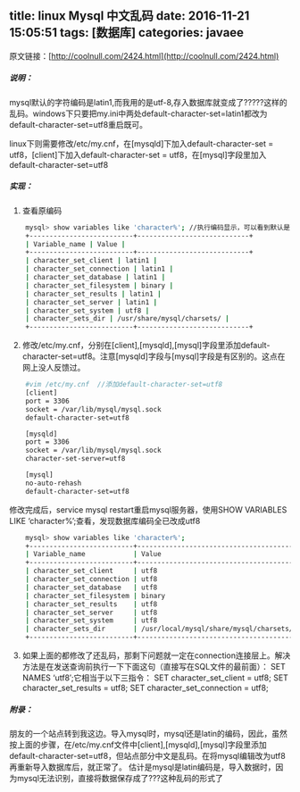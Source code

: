 title: linux Mysql 中文乱码
date: 2016-11-21 15:05:51
tags: [数据库]
categories: javaee
---

原文链接：[http://coolnull.com/2424.html](http://coolnull.com/2424.html)

##### 说明：

mysql默认的字符编码是latin1,而我用的是utf-8,存入数据库就变成了?????这样的乱码。windows下只要把my.ini中两处default-character-set=latin1都改为default-character-set=utf8重启既可。

linux下则需要修改/etc/my.cnf，在[mysqld]下加入default-character-set = utf8，[client]下加入default-character-set = utf8，在[mysql]字段里加入default-character-set=utf8

<!--more-->

##### 实现：
1. 查看原编码
``` bash
	mysql> show variables like 'character%'; //执行编码显示，可以看到默认是latin1
	+--------------------------+----------------------------+
	| Variable_name | Value |
	+--------------------------+----------------------------+
	| character_set_client | latin1 |
	| character_set_connection | latin1 |
	| character_set_database | latin1 |
	| character_set_filesystem | binary |
	| character_set_results | latin1 |
	| character_set_server | latin1 |
	| character_set_system | utf8 |
	| character_sets_dir | /usr/share/mysql/charsets/ |
	+--------------------------+----------------------------+
```

2. 修改/etc/my.cnf，分别在[client],[mysqld],[mysql]字段里添加default-character-set=utf8。注意[mysqld]字段与[mysql]字段是有区别的。这点在网上没人反馈过。
``` bash
	#vim /etc/my.cnf  //添加default-character-set=utf8
	[client]
	port = 3306
	socket = /var/lib/mysql/mysql.sock
	default-character-set=utf8

	[mysqld]
	port = 3306
	socket = /var/lib/mysql/mysql.sock
	character-set-server=utf8

	[mysql]
	no-auto-rehash
	default-character-set=utf8
```
修改完成后，service mysql restart重启mysql服务器，使用SHOW VARIABLES LIKE ‘character%’;查看，发现数据库编码全已改成utf8
```bash
	mysql> show variables like 'character%';
	+--------------------------+----------------------------------------+
	| Variable_name            | Value                                  |
	+--------------------------+----------------------------------------+
	| character_set_client     | utf8                                   |
	| character_set_connection | utf8                                   |
	| character_set_database   | utf8                                   |
	| character_set_filesystem | binary                                 |
	| character_set_results    | utf8                                   |
	| character_set_server     | utf8                                   |
	| character_set_system     | utf8                                   |
	| character_sets_dir       | /usr/local/mysql/share/mysql/charsets/ |
	+--------------------------+----------------------------------------
```

3. 如果上面的都修改了还乱码，那剩下问题就一定在connection连接层上。解决方法是在发送查询前执行一下下面这句（直接写在SQL文件的最前面）：
SET NAMES ‘utf8′;它相当于以下三指令：
SET character_set_client = utf8;
SET character_set_results = utf8;
SET character_set_connection = utf8;

##### 附录：
朋友的一个站点转到我这边。导入mysql时，mysql还是latin的编码，因此，虽然按上面的步骤，在/etc/my.cnf文件中[client],[mysqld],[mysql]字段里添加default-character-set=utf8，但站点部分中文是乱码。在将mysql编辑改为utf8再重新导入数据库后，就正常了。
估计是mysql是latin编码是，导入数据时，因为mysql无法识别，直接将数据保存成了???这种乱码的形式了
